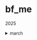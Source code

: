 # bf_me

2025
<details>
<summary>march</summary>

todos today:

* router
  * pagination for list

</details>
